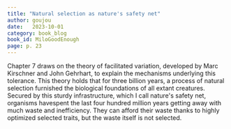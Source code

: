 ```yaml
---
title: "Natural selection as nature's safety net"
author: goujou
date:   2023-10-01
category: book_blog
book_id: MiloGoodEnough
page: p. 23
---
```

Chapter 7 draws on the theory of facilitated variation, developed by Marc Kirschner and John Gehrhart, to explain the mechanisms underlying this tolerance.
This theory holds that for three billion years, a process of natural selection furnished the biological foundations of all extant creatures.
Secured by this sturdy infrastructure, which I call nature's safety net, organisms havespent the last four hundred million years getting away with much waste and inefficiency.
They can afford their waste thanks to highly optimized selected traits, but the waste itself is not selected.

